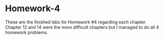 # Homework-4
These are the finished labs for Homework #4 regarding each chapter. 
Chapter 12 and 14 were the more difficult chapters but I managed to do all 4 homework problems.
